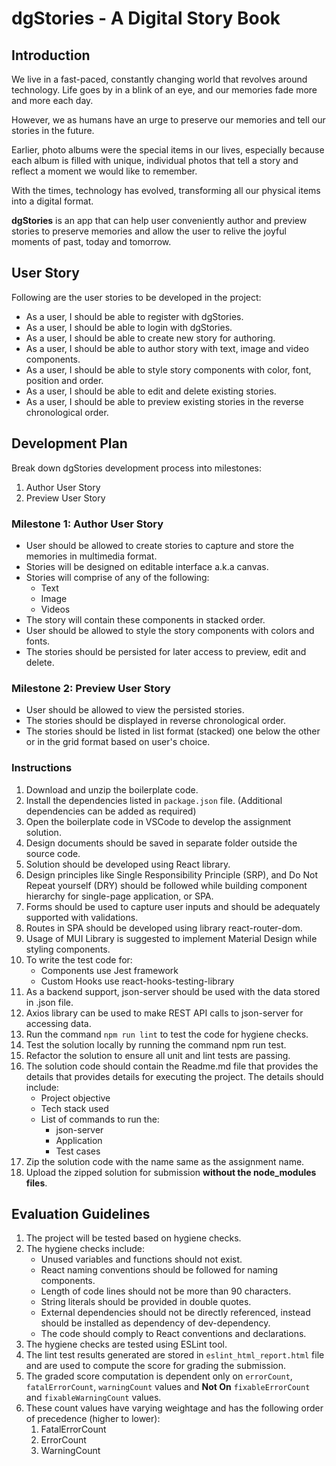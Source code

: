 # dgStories - A Digital Story Book​

## Introduction

We live in a fast-paced, constantly changing world that revolves around technology. Life goes by in a blink of an eye, and our memories fade more and more each day. ​

However, we as humans have an urge to preserve our memories and tell our stories in the future. ​

Earlier, photo albums were the special items in our lives, especially because each album is filled with unique, individual photos that tell a story and reflect a moment we would like to remember. ​

With the times, technology has evolved, transforming all our physical items into a digital format.​

**dgStories** is an app that can help user conveniently author and preview stories to preserve memories and allow the user to relive the joyful moments of past, today and tomorrow.​

## User Story

Following are the user stories to be developed in the project:​

- As a user, I should be able to register with dgStories.​​
- As a user, I should be able to login with dgStories.​
- As a user, I should be able to create new story for authoring.​
- As a user, I should be able to author story with text, image and video components.​
- As a user, I should be able to style story components with color, font, position and order.​
- As a user, I should be able to edit and delete existing stories.​
- As a user, I should be able to preview existing stories in the reverse chronological order.​​

## Development Plan

Break down dgStories development process into milestones:​

1. Author User Story​
2. Preview User Story​

### Milestone 1: Author User Story​

- User should be allowed to create stories to capture and store the memories in multimedia format.​
- Stories will be designed on editable interface a.k.a canvas​.
- Stories will comprise of any of the following:​
    - Text​
    - Image​
    - Videos​
- The story will contain these components in stacked order.​
- User should be allowed to style the story components with colors and fonts.​
- The stories should be persisted for later access to preview, edit and delete.

### Milestone 2: Preview User Story​

- User should be allowed to view the persisted stories.​
- The stories should be displayed in reverse chronological order.​
- The stories should be listed in list format (stacked) one below the other or in the grid format based on user's choice.​​

### Instructions

1. Download and unzip the boilerplate code.  
2. Install the dependencies listed in `package.json` file. (Additional dependencies can be added as required)
3. Open the boilerplate code in VSCode to develop the assignment solution.  
4. Design documents should be saved in separate folder outside the source code.​
5. Solution should be developed using React library.​
6. Design principles like Single Responsibility Principle (SRP), and Do Not Repeat yourself (DRY) should be followed while building component hierarchy for single-page application, or SPA.​
7. Forms should be used to capture user inputs and should be adequately supported with validations.
8. Routes in SPA should be developed using library react-router-dom.​
9. Usage of MUI Library is suggested to implement Material Design while styling components​.
10. To write the test code for:​
    - Components use Jest framework​
    - Custom Hooks use react-hooks-testing-library​
11. As a backend support, json-server should be used with the data stored in .json file​.
12. Axios library can be used to make REST API calls to json-server for accessing data.​
13. Run the command `npm run lint` to test the code for hygiene checks.
14. Test the solution locally by running the command npm run test.  
15. Refactor the solution to ensure all unit and lint tests are passing.  
16. The solution code should contain the Readme.md file that provides the details that provides details for executing the project.​ The details should include:​
    - Project objective​
    - Tech stack used​
    - List of commands to run the:​
        - json-server ​
        - Application​
        - Test cases​
17. Zip the solution code with the name same as the assignment name.  
18. Upload the zipped solution for submission **without the node_modules files**.

## Evaluation Guidelines

1. The project will be tested based on hygiene checks.
2. The hygiene checks include:
    - Unused variables and functions should not exist.
    - React naming conventions should be followed for naming components.
    - Length of code lines should not be more than 90 characters.
    - String literals should be provided in double quotes.
    - External dependencies should not be directly referenced, instead should be installed as dependency of dev-dependency.
    - The code should comply to React conventions and declarations.
3. The hygiene checks are tested using ESLint tool.
4. The lint test results generated are stored in `eslint_html_report.html` file and are used to compute the score for grading the submission.
5. The graded score computation is dependent only on `errorCount`, `fatalErrorCount`, `warningCount` values and **Not On** `fixableErrorCount` and `fixableWarningCount` values.
6. These count values have varying weightage and has the following order of precedence (higher to lower): 
    1. FatalErrorCount
    2. ErrorCount
    3. WarningCount
